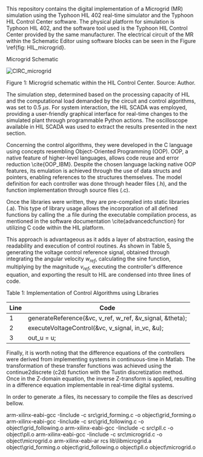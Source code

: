 This repository contains the digital implementation of a Microgrid (MR) simulation using the Typhoon HIL 402 real-time simulator and the Typhoon HIL Control Center software. The physical platform for simulation is Typhoon HIL 402, and the software tool used is the Typhoon HIL Control Center provided by the same manufacturer. The electrical circuit of the MR within the Schematic Editor using software blocks can be seen in the Figure \ref{fig: HIL_microgrid}.

Microgrid Schematic

![CIRC_microgrid](https://github.com/Paesee/microgrid/assets/41019170/068a8b51-f0cc-43f7-8fee-e48153d359bb)

Figure 1: Microgrid schematic within the HIL Control Center. Source: Author.

The simulation step, determined based on the processing capacity of HIL and the computational load demanded by the circuit and control algorithms, was set to 0.5 $\mu s$. For system interaction, the HIL SCADA was employed, providing a user-friendly graphical interface for real-time changes to the simulated plant through programmable Python actions. The oscilloscope available in HIL SCADA was used to extract the results presented in the next section.

Concerning the control algorithms, they were developed in the C language using concepts resembling Object-Oriented Programming (OOP). OOP, a native feature of higher-level languages, allows code reuse and error reduction \cite{OOP_IBM}. Despite the chosen language lacking native OOP features, its emulation is achieved through the use of data structs and pointers, enabling references to the structures themselves. The model definition for each controller was done through header files (.h), and the function implementation through source files (.c).

Once the libraries were written, they are pre-compiled into static libraries (.a). This type of library usage allows the incorporation of all defined functions by calling the .a file during the executable compilation process, as mentioned in the software documentation \cite{advancedcfunction} for utilizing C code within the HIL platform.

This approach is advantageous as it adds a layer of abstraction, easing the readability and execution of control routines. As shown in Table 5, generating the voltage control reference signal, obtained through integrating the angular velocity $w_{ref}$, calculating the sine function, multiplying by the magnitude $v_{ref}$, executing the controller's difference equation, and exporting the result to HIL are condensed into three lines of code.

Table 1: Implementation of Control Algorithms using Libraries


| Line | Code |
|------|------|
| 1    | generateReference(&vc, v_ref, w_ref, &v_signal, &theta); |
| 2    | executeVoltageControl(&vc, v_signal, in_vc, &u);       |
| 3    | out_u = u;                                              |

Finally, it is worth noting that the difference equations of the controllers were derived from implementing systems in continuous-time in Matlab. The transformation of these transfer functions was achieved using the continue2discrete (c2d) function with the Tustin discretization method. Once in the Z-domain equation, the inverse Z-transform is applied, resulting in a difference equation implementable in real-time digital systems.

In order to generate .a files, its necessary to compile the files as descrived bellow.

arm-xilinx-eabi-gcc -Iinclude -c src\grid_forming.c -o object\grid_forming.o
arm-xilinx-eabi-gcc -Iinclude -c src\grid_following.c -o object\grid_following.o
arm-xilinx-eabi-gcc -Iinclude -c src\pll.c -o object\pll.o
arm-xilinx-eabi-gcc -Iinclude -c src\microgrid.c -o object\microgrid.o
arm-xilinx-eabi-ar rcs lib\libmicrogrid.a object\grid_forming.o object\grid_following.o object\pll.o object\microgrid.o
